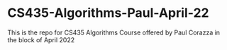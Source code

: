 # CS435-Algorithms-Paul-April-22
This is the repo for CS435 Algorithms Course offered by Paul Corazza in the block of April 2022
